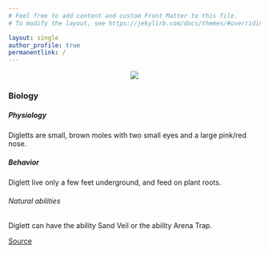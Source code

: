 ```yaml
---
# Feel free to add content and custom Front Matter to this file.
# To modify the layout, see https://jekyllrb.com/docs/themes/#overriding-theme-defaults

layout: single
author_profile: true
permanentlink: /
---
```


<p align="center">
  <!-- <img src="http://static.pokemonpets.com/images/monsters-images-300-300/18050-Shiny-Alolan-Diglett.png"> -->
  <img src="http://www.iec.northwestern.edu/images/People/stephanie_sm.jpg">
</p>

### Biology
##### Physiology
Digletts are small, brown moles with two small eyes and a large pink/red nose. 

##### Behavior
Diglett live only a few feet underground, and feed on plant roots. 

###### Natural abilities
Diglett can have the ability Sand Veil or the ability Arena Trap.

[Source](https://bulbapedia.bulbagarden.net/wiki/Diglett_(Pok%C3%A9mon))